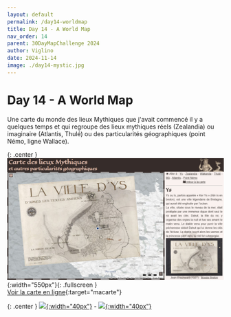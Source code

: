 ```yaml
---
layout: default
permalink: /day14-worldmap
title: Day 14 - A World Map
nav_order: 14
parent: 30DayMapChallenge 2024
author: Viglino
date: 2024-11-14
image: ./day14-mystic.jpg
---
```

# Day 14 - A World Map

Une carte du monde des lieux Mythiques que j'avait commencé il y a quelques temps et qui regroupe des lieux mythiques réels (Zealandia) ou imaginaire (Atlantis, Thulé) ou des particularités géographiques (point Némo, ligne Wallace).

{: .center }
![](./day14-mystic.jpg){:width="550px"}{: .fullscreen }    
[Voir la carte en ligne](https://macarte.ign.fr/carte/n9gf4d/Carte-des-lieux-Mythiques){:target="macarte"}

{: .center }
[![](https://upload.wikimedia.org/wikipedia/commons/5/5a/X_icon_2.svg){:width="40px"}](https://x.com/jmviglino/status/1856978100329861433) - [![](https://upload.wikimedia.org/wikipedia/commons/d/d5/Mastodon_logotype_%28simple%29_new_hue.svg){:width="40px"}](https://mapstodon.space/deck/@jmviglino/113480898163763886)
